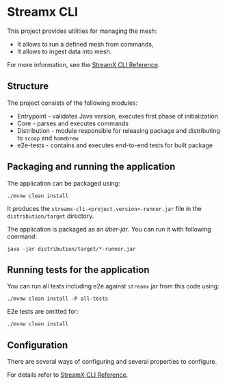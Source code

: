 # Streamx CLI

This project provides utilities for managing the mesh:
* It allows to run a defined mesh from commands,
* It allows to ingest data into mesh.

For more information, see the [StreamX CLI Reference](https://www.streamx.dev/guides/main/streamx-command-line-interface-reference.html).

## Structure

The project consists of the following modules:
* Entrypoint - validates Java version, executes first phase of initialization
* Core - parses and executes commands
* Distribution - module responsible for releasing package and distributing to `scoop` and `homebrew`
* e2e-tests - contains and executes end-to-end tests for built package

## Packaging and running the application

The application can be packaged using:
```shell script
./mvnw clean install
```
It produces the `streamx-cli-<project.version>-runner.jar` file in the `distribution/target` directory.

The application is packaged as an _über-jar_.
You can run it with following command:
```shell script
java -jar distribution/target/*-runner.jar
```

## Running tests for the application

You can run all tests including e2e against `streamx` jar from this code using:
```shell script
./mvnw clean install -P all-tests
```

E2e tests are omitted for:
```shell script
./mvnw clean install
```

## Configuration

There are several ways of configuring and several properties to configure. 

For details refer to [StreamX CLI Reference](https://www.streamx.dev/guides/streamx-command-line-interface-reference.html).
